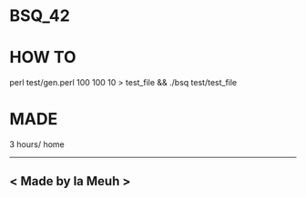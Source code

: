 BSQ_42
======

HOW TO
======
perl test/gen.perl 100 100 10 > test_file && ./bsq test/test_file

MADE
======
3 hours/ home

--------------------------
< Made by la Meuh >
--------------------------

